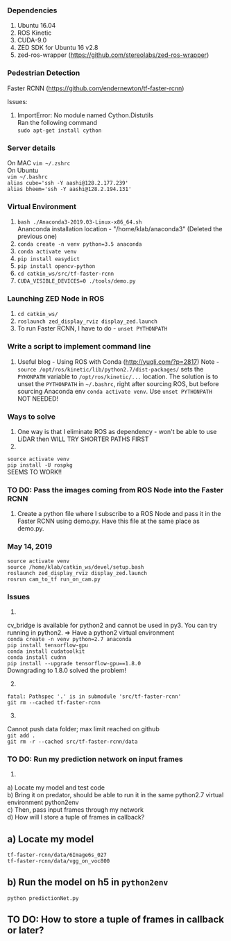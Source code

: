 ### Dependencies 

1. Ubuntu 16.04 
2. ROS Kinetic 
3. CUDA-9.0
4. ZED SDK for Ubuntu 16 v2.8 
5. zed-ros-wrapper (https://github.com/stereolabs/zed-ros-wrapper) 

### Pedestrian Detection 
Faster RCNN (https://github.com/endernewton/tf-faster-rcnn)

Issues: 
1) ImportError: No module named Cython.Distutils  
Ran the following command   
`sudo apt-get install cython`

### Server details 
On MAC 
`vim ~/.zshrc`    
On Ubuntu      
`vim ~/.bashrc`    
`alias cube='ssh -Y aashi@128.2.177.239'`    
`alias bheem='ssh -Y aashi@128.2.194.131'`   

### Virtual Environment 
1) `bash ./Anaconda3-2019.03-Linux-x86_64.sh`  
Ananconda installation location - "/home/klab/anaconda3" (Deleted the previous one) 
2) `conda create -n venv python=3.5 anaconda`
3) `conda activate venv`
4) `pip install easydict`
5) `pip install opencv-python`
6) `cd catkin_ws/src/tf-faster-rcnn`
7) `CUDA_VISIBLE_DEVICES=0 ./tools/demo.py`

### Launching ZED Node in ROS 
1) `cd catkin_ws/`
2) `roslaunch zed_display_rviz display_zed.launch`
3) To run Faster RCNN, I have to do - `unset PYTHONPATH`

### Write a script to implement command line 
1) Useful blog - Using ROS with Conda (http://yuqli.com/?p=2817)
Note - `source /opt/ros/kinetic/lib/python2.7/dist-packages/` sets the `PYHONPATH` variable to `/opt/ros/kinetic/...` location. The solution is to unset the `PYTHONPATH` in `~/.bashrc`, right after sourcing ROS, but before sourcing Anaconda env `conda activate venv`. Use `unset PYTHONPATH`      
NOT NEEDED!

### Ways to solve
1) One way is that I eliminate ROS as dependency - won't be able to use LiDAR then
WILL TRY SHORTER PATHS FIRST   
2)
`source activate venv`   
`pip install -U rospkg`  
SEEMS TO WORK!!

### TO DO: Pass the images coming from ROS Node into the Faster RCNN 
1) Create a python file where I subscribe to a ROS Node and pass it in the Faster RCNN using demo.py. Have this file at the same place as demo.py. 

### May 14, 2019 
`source activate venv`  
`source /home/klab/catkin_ws/devel/setup.bash`  
`roslaunch zed_display_rviz display_zed.launch`      
`rosrun cam_to_tf run_on_cam.py`

### Issues
1)    
cv_bridge is available for python2 and cannot be used in py3. You can try running in python2.
 => Have a python2 virtual environment    
`conda create -n venv python=2.7 anaconda`     
`pip install tensorflow-gpu`    
`conda install cudatoolkit`    
`conda install cudnn`    
`pip install --upgrade tensorflow-gpu==1.8.0`  
Downgrading to 1.8.0 solved the problem!

2) 
`fatal: Pathspec '.' is in submodule 'src/tf-faster-rcnn'`  
`git rm --cached tf-faster-rcnn`  

3) 
Cannot push data folder; max limit reached on github  
`git add .`     
`git rm -r --cached src/tf-faster-rcnn/data`

### TO DO: Run my prediction network on input frames 
1)   
a) Locate my model and test code   
b) Bring it on predator, should be able to run it in the same python2.7 virtual environment python2env   
c) Then, pass input frames through my network   
d) How will I store a tuple of frames in callback?    

## a) Locate my model
`tf-faster-rcnn/data/6Image6s_027`  
`tf-faster-rcnn/data/vgg_on_voc800`  

## b) Run the model on h5 in `python2env`   
`python predictionNet.py`

## TO DO: How to store a tuple of frames in callback or later? 

